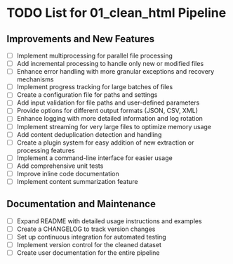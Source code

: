 # TODO List for 01_clean_html Pipeline

## Improvements and New Features

- [ ] Implement multiprocessing for parallel file processing
- [ ] Add incremental processing to handle only new or modified files
- [ ] Enhance error handling with more granular exceptions and recovery mechanisms
- [ ] Implement progress tracking for large batches of files
- [ ] Create a configuration file for paths and settings
- [ ] Add input validation for file paths and user-defined parameters
- [ ] Provide options for different output formats (JSON, CSV, XML)
- [ ] Enhance logging with more detailed information and log rotation
- [ ] Implement streaming for very large files to optimize memory usage
- [ ] Add content deduplication detection and handling
- [ ] Create a plugin system for easy addition of new extraction or processing features
- [ ] Implement a command-line interface for easier usage
- [ ] Add comprehensive unit tests
- [ ] Improve inline code documentation
- [ ] Implement content summarization feature

## Documentation and Maintenance

- [ ] Expand README with detailed usage instructions and examples
- [ ] Create a CHANGELOG to track version changes
- [ ] Set up continuous integration for automated testing
- [ ] Implement version control for the cleaned dataset
- [ ] Create user documentation for the entire pipeline
